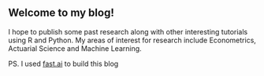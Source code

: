 ## Welcome to my blog!

 I hope to publish some past research along with other interesting tutorials using R and Python. My areas of interest for research include Econometrics, Actuarial Science and Machine Learning. 


PS. I used [fast.ai](https://www.fast.ai) to build this blog 
